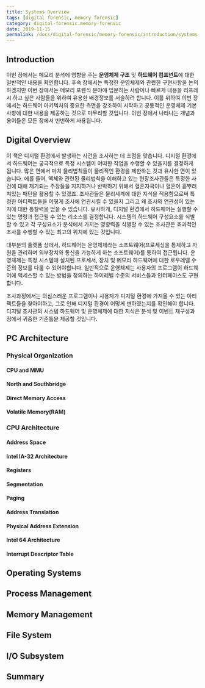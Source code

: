 ```yaml
---
title: Systems Overview
tags: [digital forensic, memory forensic]
category: digital-forensic.memory-forensic
date: 2019-11-15
permalink: /docs/digital-forensic/memory-forensic/introduction/systems-overview
---
```


## Introduction
이번 장에서는 메모리 분석에 영향을 주는 **운영체제 구조** 및 **하드웨어 컴포넌트**에 대한 일반적인 내용을 확인합니다. 후속 장에서는 특정한 운영체제와 관련한 구현사항을 논의하겠지만 이번 장에서는 메모리 포렌식 분야에 입문하는 사람이나 빠르게 내용을 리프레시 하고 싶은 사람들을 위하여 유용한 배경정보를 서술하려 합니다. 이를 위하여 이번 장에서는 하드웨어 아키텍처의 중요한 측면을 강조하여 시작하고 공통적인 운영체제 기본사항에 대한 내용을 제공하는 것으로 마무리할 것입니다. 이번 장에서 나타나는 개념과 용어들은 모든 장에서 빈번하게 사용됩니다.

<!--more-->

## Digital Overview
이 책은 디지털 환경에서 발생하는 사건을 조사하는 데 초점을 맞춥니다. 디지털 환경에서 하드웨어는 궁극적으로 특정 시스템이 어떠한 작업을 수행할 수 있을지를 결정하게 됩니다. 많은 면에서 마치 물리법칙들이 물리적인 환경을 제한하는 것과 유사한 면이 있습니다. 에를 들어, 액체와 관련된 물리법칙을 이해하고 있는 현장조사관들은 특정한 사건에 대해 제기되는 주장들을 지지하거나 반박하기 위해서 혈흔자국이나 혈흔이 흩뿌러져있는 패턴을 활용할 수 있겠죠. 조사관들은 물리세계에 대한 지식을 적용함으로써 특정한 아티팩트들을 어떻게 조사에 연관시킬 수 있을지 그리고 왜 조사와 연관성이 있는지에 대한 통찰력을 얻을 수 있습니다. 유사하게, 디지털 환경에서 하드웨어는 실행할 수 있는 명령과 접근될 수 있는 리소스를 결정합니다. 시스템의 하드웨어 구성요소를 식별할 수 있고 각 구성요소가 분석에서 가지는 영향력을 식별할 수 있는 조사관은 효과적인 조사를 수행할 수 있는 최고의 위치에 있는 것입니다.

대부분의 플랫폼 상에서, 하드웨어는 운영체제라는 소프트웨어(프로세싱을 통제하고 자원을 관리하며 외부장치와 통신을 가능하게 하는 소프트웨어)를 통하여 접근됩니다. 운영체제는 특정 시스템에 설치된 프로세서, 장치 및 메모리 하드웨어에 대한 로우레벨 수준의 정보를 다룰 수 있어야합니다. 일반적으로 운영체제는 사용자의 프로그램이 하드웨어에 액세스할 수 있는 방법을 정의하는 하이레벨 수준의 서비스들과 인터페이스도 구현합니다.

조사과정에서는 의심스러운 프로그램이나 사용자가 디지털 환경에 가져올 수 있는 아티팩트들을 찾아야하고, 그로 인해 디지털 환경이 어떻게 변하였는지를 확인해야 합니다. 디지털 조사관의 시스템 하드웨어 및 운영체제에 대한 지식은 분석 및 이벤트 재구성과정에서 귀중한 기준틀을 제공할 것입니다.

## PC Architecture
### Physical Organization
#### CPU and MMU
#### North and Southbridge
#### Direct Memory Access
#### Volatile Memory(RAM)

### CPU Architecture
#### Address Space
#### Intel IA-32 Architecture
#### Registers
#### Segmentation
#### Paging
#### Address Translation
#### Physical Address Extension
#### Intel 64 Architecture
#### Interrupt Descriptor Table

## Operating Systems

## Process Management

## Memory Management

## File System

## I/O Subsystem

## Summary
